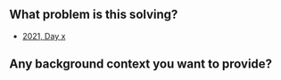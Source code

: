 <!-- Provide a general description for this PR -->

## What problem is this solving?

- [2021, Day x](https://adventofcode.com/2021/day/1)

## Any background context you want to provide?

<!--
 - Was there anything particularly noteworthy about this problem?
 - Did you learn anything by completing this problem?
 - Was there any documentation that you referenced to help solve this problem? 
-->
